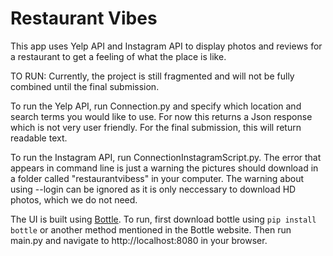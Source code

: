 # Restaurant Vibes

This app uses Yelp API and Instagram API to display photos and reviews for a restaurant to get a feeling of what the place is like.

TO RUN:
Currently, the project is still fragmented and will not be fully combined until the final submission.

To run the Yelp API, run Connection.py and specify which location and search terms you would like to use.
For now this returns a Json response which is not very user friendly. For the final submission, this will return readable text.

To run the Instagram API, run ConnectionInstagramScript.py. The error that appears in command line is just a warning the pictures should download in a folder called "restaurantvibess" in your computer. The warning about using --login can be ignored as it is only neccessary to download HD photos, which we do not need.

The UI is built using [Bottle](https://bottlepy.org/). To run, first download bottle using `pip install bottle` or another method mentioned in the Bottle website. Then run main.py and navigate to http://localhost:8080 in your browser.
